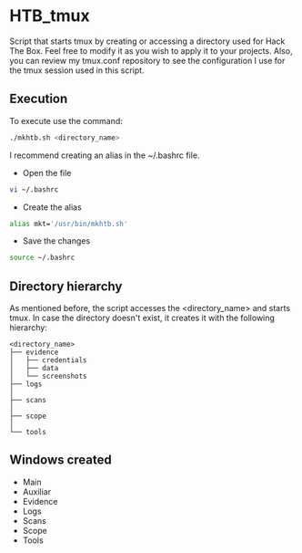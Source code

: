 # HTB_tmux
Script that starts tmux by creating or accessing a directory used for Hack The Box. Feel free to modify it as you wish to apply it to your projects.
Also, you can review my tmux.conf repository to see the configuration I use for the tmux session used in this script.

## Execution
To execute use the command:
```bash
./mkhtb.sh <directory_name>
```
 I recommend creating an alias in the ~/.bashrc file.
 - Open the file
 ```bash
 vi ~/.bashrc
 ```
 - Create the alias
 ```bash
 alias mkt='/usr/bin/mkhtb.sh'
 ```
 - Save the changes
 ```bash
 source ~/.bashrc
 ```

## Directory hierarchy
As mentioned before, the script accesses the <directory_name> and starts tmux. In case the directory doesn't exist, it creates it with the following hierarchy:

    <directory_name>
    ├── evidence
    │   ├── credentials
    │   ├── data
    │   └── screenshots
    ├── logs
    │
    ├── scans
    │   
    ├── scope
    │  
    └── tools
   
   
## Windows created
- Main
- Auxiliar
- Evidence
- Logs
- Scans
- Scope
- Tools
